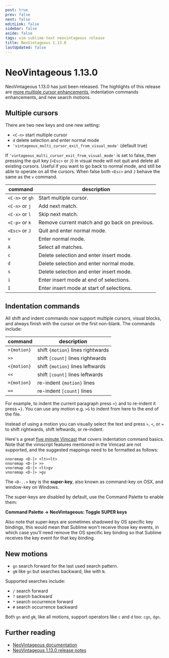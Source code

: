 ```yaml
---
post: true
prev: false
next: false
editLink: false
sidebar: false
aside: false
tags: vim sublime-text neovintageous release
title: NeoVintageous 1.13.0
lastUpdated: false
---
```


# NeoVintageous 1.13.0

NeoVintageous 1.13.0 has just been released. The highlights of this release are [more multiple cursor enhancements](/2019/05/09/neovintageous-1.12.0/), indentation commands enhancements, and new search motions.

## Multiple cursors

There are two new keys and one new setting:

* `<C-n>` start multiple cursor
* `d` delete selection and enter normal mode
* `'vintageous_multi_cursor_exit_from_visual_mode'` (default true)

If `'vintageous_multi_cursor_exit_from_visual_mode'` is set to false, then pressing the quit key (`<Esc>` or `J`) in visual mode will not quit and delete all existing cursors. Useful if you want to go back to normal mode, and still be able to operate on all the cursors. When false both `<Esc>` and `J` behave the same as the `v` command.

command | description
------- | -----------
`<C-n>` or `gh` | Start multiple cursor.
`<C-n>` or `j` | Add next match.
`<C-x>` or `l` | Skip next match.
`<C-p>` or `k` | Remove current match and go back on previous.
`<Esc>` or `J` | Quit and enter normal mode.
`v` | Enter normal mode.
`A` | Select all matches.
`c` | Delete selection and enter insert mode.
`d` | Delete selection and enter normal mode.
`s` | Delete selection and enter insert mode.
`i` | Enter insert mode at end of selections.
`I` | Enter insert mode at start of selections.

## Indentation commands

All shift and indent commands now support multiple cursors, visual blocks, and always finish with the cursor on the first non-blank. The commands include:

command | description
------- | -----------
`>{motion}` | shift `{motion}` lines rightwards
`>>` | shift `[count]` lines rightwards
`<{motion}` | shift `{motion}` lines leftwards
`<<` | shift `[count]` lines leftwards
`={motion}` | re-indent `{motion}` lines
`==` | re-indent `[count]` lines

For example, to indent the current paragraph press `>}` and to re-indent it press `=}`. You can use any motion e.g. `>G` to indent from here to the end of the file.

Instead of using a motion you can visually select the text and press `>`, `<`, or `=` to shift rightwards, shift leftwards, or re-indent.

Here's a great [five minute Vimcast](http://vimcasts.org/episodes/indentation-commands/?ref=blog.gerardroche.com) that covers indentation command basics. Note that the vimscript features mentioned in the Vimcast are not supported, and the suggested mappings need to be formatted as follows:

```vim
nnoremap <D-[> <lt><lt>
nnoremap <D-]> >>
vnoremap <D-[> <lt>gv
vnoremap <D-]> >gv
```

The `<D-..>` key is the **super-key**, also known as command-key on OSX, and window-key on Windows.

The super-keys are disabled by default, use the Command Palette to enable them:

**Command Palette → NeoVintageous: Toggle SUPER keys**

Also note that super-keys are sometimes shadowed by OS specific key bindings, this would mean that Sublime won't receive those key events, in which case you'll need remove the OS specific key binding so that Sublime receives the key event for that key binding.

## New motions

* `gn` search forward for the last used search pattern.
* `gN` like `gn` but searches backward, like with `N`.

Supported searches include:

* `/` search forward
* `?` search backward
* `*` search occurrence forward
* `#` search occurrence backward

Both `gn` and `gN`, like all motions, support operators like `c` and `d` too: `cgn`, `dgn`.

## Further reading

* [NeoVintageous documentation](https://neovintageous.github.io/?ref=blog.gerardroche.com)
* [NeoVintageous 1.13.0 release notes](https://github.com/NeoVintageous/NeoVintageous/releases/tag/1.13.0?ref=blog.gerardroche.com)

